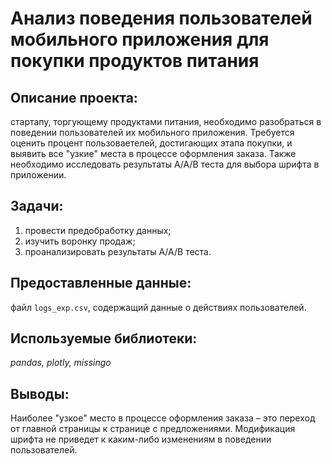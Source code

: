 # Анализ поведения пользователей мобильного приложения для покупки продуктов питания


## Описание проекта: 
стартапу, торгующему продуктами питания, необходимо разобраться в поведении пользователей их мобильного приложения. Требуется оценить процент пользоваетелей, достигающих этапа покупки, и выявить все "узкие" места в процессе оформления заказа. Также необходимо исследовать результаты A/A/B теста для выбора шрифта в приложении.

## Задачи:
1. провести предобработку данных;
2. изучить воронку продаж;
3. проанализировать результаты А/А/В теста.

## Предоставленные данные:
 файл `logs_exp.csv`, содержащий данные о действиях пользователей.

## Используемые библиотеки:
*pandas, plotly, missingo*

## Выводы:
Наиболее "узкое" место в процессе оформления заказа – это переход от главной страницы к странице с предложениями. Модификация шрифта не приведет к каким-либо изменениям в поведении пользователей.
